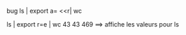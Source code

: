 bug 
ls | export a= <<r| wc

ls | export r=e | wc
     43      43     469
	 ==> affiche les valeurs pour ls

